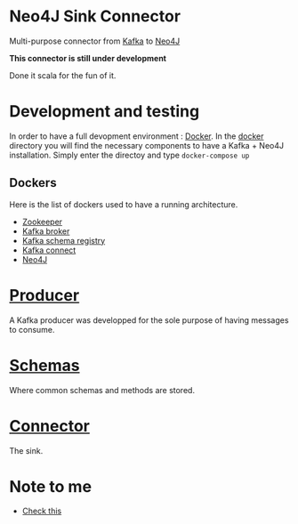 # Neo4J Sink Connector

Multi-purpose connector from [Kafka](https://kafka.apache.org/) to [Neo4J](https://neo4j.com/)

**This connector is still under development**

Done it scala for the fun of it.

# Development and testing

In order to have a full devopment environment : [Docker](https://www.docker.com/).
In the [docker](https://github.com/Gfeuillen/neo4j-sink/tree/master/docker) directory you will find the necessary components to have a Kafka + Neo4J installation.
Simply enter the directoy and type `docker-compose up`

## Dockers

Here is the list of dockers used to have a running architecture.

* [Zookeeper](https://hub.docker.com/r/wurstmeister/zookeeper/)
* [Kafka broker](https://github.com/wurstmeister/kafka-docker)
* [Kafka schema registry](https://hub.docker.com/r/confluent/schema-registry/~/dockerfile/)
* [Kafka connect](https://hub.docker.com/r/confluentinc/cp-kafka-connect/)
* [Neo4J](https://hub.docker.com/_/neo4j/)

# [Producer](https://github.com/Gfeuillen/neo4j-sink/tree/master/event-producer)

A Kafka producer was developped for the sole purpose of having messages to consume.

# [Schemas](https://github.com/Gfeuillen/neo4j-sink/tree/master/avro-schemas)

Where common schemas and methods are stored.

# [Connector](https://github.com/Gfeuillen/neo4j-sink/tree/master/sink)

The sink.


# Note to me

* [Check this](http://docs.confluent.io/2.0.0/connect/intro.html)